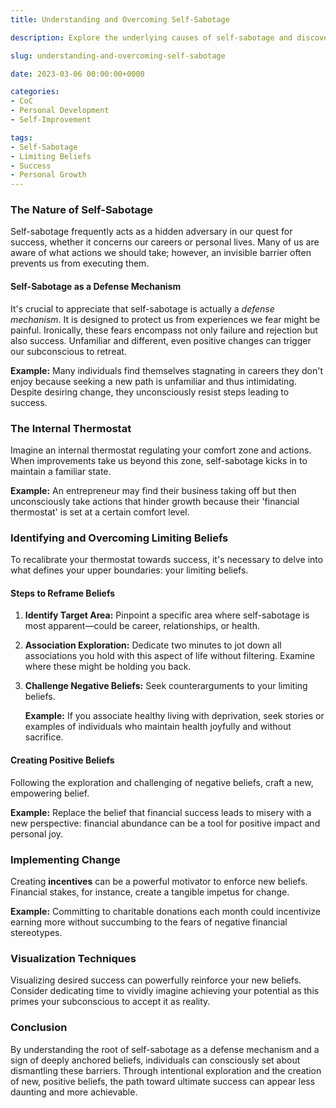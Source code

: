 ```yaml
---
title: Understanding and Overcoming Self-Sabotage

description: Explore the underlying causes of self-sabotage and discover effective strategies to overcome limiting beliefs, redefine success, and unleash your true potential.

slug: understanding-and-overcoming-self-sabotage

date: 2023-03-06 00:00:00+0000

categories:
- CoC
- Personal Development
- Self-Improvement

tags:
- Self-Sabotage
- Limiting Beliefs
- Success
- Personal Growth
---
```


### The Nature of Self-Sabotage

Self-sabotage frequently acts as a hidden adversary in our quest for success, whether it concerns our careers or personal lives. Many of us are aware of what actions we should take; however, an invisible barrier often prevents us from executing them.

#### Self-Sabotage as a Defense Mechanism

It's crucial to appreciate that self-sabotage is actually a *defense mechanism*. It is designed to protect us from experiences we fear might be painful. Ironically, these fears encompass not only failure and rejection but also success. Unfamiliar and different, even positive changes can trigger our subconscious to retreat.

**Example:** Many individuals find themselves stagnating in careers they don't enjoy because seeking a new path is unfamiliar and thus intimidating. Despite desiring change, they unconsciously resist steps leading to success.

### The Internal Thermostat

Imagine an internal thermostat regulating your comfort zone and actions. When improvements take us beyond this zone, self-sabotage kicks in to maintain a familiar state.

**Example:** An entrepreneur may find their business taking off but then unconsciously take actions that hinder growth because their 'financial thermostat' is set at a certain comfort level.

### Identifying and Overcoming Limiting Beliefs

To recalibrate your thermostat towards success, it's necessary to delve into what defines your upper boundaries: your limiting beliefs.

#### Steps to Reframe Beliefs

1. **Identify Target Area:** Pinpoint a specific area where self-sabotage is most apparent—could be career, relationships, or health.

2. **Association Exploration:** Dedicate two minutes to jot down all associations you hold with this aspect of life without filtering. Examine where these might be holding you back.

3. **Challenge Negative Beliefs:** Seek counterarguments to your limiting beliefs.

   **Example:** If you associate healthy living with deprivation, seek stories or examples of individuals who maintain health joyfully and without sacrifice.

#### Creating Positive Beliefs

Following the exploration and challenging of negative beliefs, craft a new, empowering belief.

**Example:** Replace the belief that financial success leads to misery with a new perspective: financial abundance can be a tool for positive impact and personal joy.

### Implementing Change

Creating **incentives** can be a powerful motivator to enforce new beliefs. Financial stakes, for instance, create a tangible impetus for change.

**Example:** Committing to charitable donations each month could incentivize earning more without succumbing to the fears of negative financial stereotypes.

### Visualization Techniques

Visualizing desired success can powerfully reinforce your new beliefs. Consider dedicating time to vividly imagine achieving your potential as this primes your subconscious to accept it as reality.

### Conclusion

By understanding the root of self-sabotage as a defense mechanism and a sign of deeply anchored beliefs, individuals can consciously set about dismantling these barriers. Through intentional exploration and the creation of new, positive beliefs, the path toward ultimate success can appear less daunting and more achievable.
